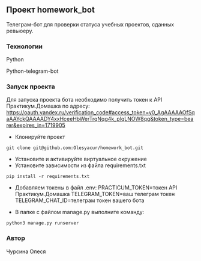 ## Проект homework_bot
Телеграм-бот для проверки статуса учебных проектов, сданных ревьюеру.

### Технологии

Python

Python-telegram-bot

### Запуск проекта

Для запуска проекта бота необходимо получить токен к API Практикум.Домашка по
адресу: https://oauth.yandex.ru/verification_code#access_token=y0_AgAAAAAOfSqaAAYckQAAAADY4xxHceeHbWerTrqNqg4k_plqLNOW8qg&token_type=bearer&expires_in=1719905
- Клонируйте проект
```
git clone git@github.com:Olesyacur/homework_bot.git
```
- Установите и активируйте виртуальное окружение
- Установите зависимости из файла requirements.txt
```
pip install -r requirements.txt
```
- Добавляем токены в файл .env:
PRACTICUM_TOKEN=токен API Практикум.Домашка
TELEGRAM_TOKEN=ваш телеграм токен
TELEGRAM_CHAT_ID=телеграм токен вашего бота

- В папке с файлом manage.py выполните команду:
```
python3 manage.py runserver
```
### Автор
Чурсина Олеся